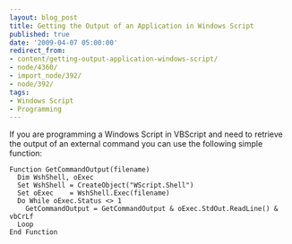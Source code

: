 ```yaml
---
layout: blog_post
title: Getting the Output of an Application in Windows Script
published: true
date: '2009-04-07 05:00:00'
redirect_from:
- content/getting-output-application-windows-script/
- node/4360/
- import_node/392/
- node/392/
tags:
- Windows Script
- Programming
---
```


If you are programming a Windows Script in VBScript and need to retrieve the output of an external command you can use the following simple function: 

```vbnet
Function GetCommandOutput(filename)  
  Dim WshShell, oExec  
  Set WshShell = CreateObject("WScript.Shell")  
  Set oExec    = WshShell.Exec(filename)   
  Do While oExec.Status <> 1    
    GetCommandOutput = GetCommandOutput & oExec.StdOut.ReadLine() & vbCrLf  
  Loop 
End Function
```
